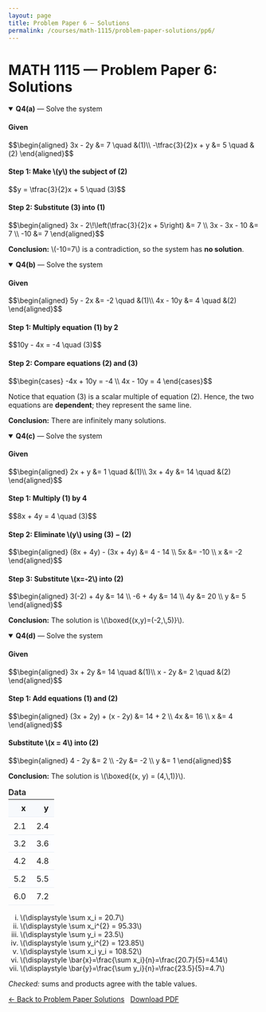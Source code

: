 ```yaml
---
layout: page
title: Problem Paper 6 — Solutions
permalink: /courses/math-1115/problem-paper-solutions/pp6/
---
```


# MATH 1115 — Problem Paper 6: Solutions
<!-- KaTeX: load once per page/layout -->
<link rel="stylesheet" href="https://cdn.jsdelivr.net/npm/katex@0.16.11/dist/katex.min.css" integrity="sha384-3UiQGuEI4TTMaFmGIZumfRPtfKQ3trwQE2JgosJxCnGmQpL/lJdjpcHkua0MUl+0" crossorigin="anonymous">
<script defer src="https://cdn.jsdelivr.net/npm/katex@0.16.11/dist/katex.min.js" integrity="sha384-3zX+qC0xOeQ0l8q0kAO2J3oBv7z1o2w4v7YH7pH6xCwG8g7k3+7O9v/0ZqU3H2wM" crossorigin="anonymous"></script>
<script defer src="https://cdn.jsdelivr.net/npm/katex@0.16.11/dist/contrib/auto-render.min.js" integrity="sha384-mll67QQbWIoF4Fvb8nL7+8bX2f+v8DkKf9g6Xv5U0b8k2iTq2n7QqN2U6E9mlUQK" crossorigin="anonymous"
        onload="renderMathInElement(document.body,{delimiters:[{left:'$$',right:'$$',display:true},{left:'\\(',right:'\\)',display:false}]});"></script>


<details open>
  <summary><strong>Q4(a)</strong> — Solve the system</summary>

  <h4>Given</h4>
  <p>
    $$\begin{aligned}
      3x - 2y &= 7 \quad &(1)\\
      -\tfrac{3}{2}x + y &= 5 \quad &(2)
    \end{aligned}$$
  </p>

  <h4>Step 1: Make \(y\) the subject of (2)</h4>
  <p>
    $$y = \tfrac{3}{2}x + 5 \quad (3)$$
  </p>

  <h4>Step 2: Substitute (3) into (1)</h4>
  <p>
    $$\begin{aligned}
      3x - 2\!\left(\tfrac{3}{2}x + 5\right) &= 7 \\
      3x - 3x - 10 &= 7 \\
      -10 &= 7
    \end{aligned}$$
  </p>

  <p><strong>Conclusion:</strong> \(-10=7\) is a contradiction, so the system has <strong>no solution</strong>.</p>
</details>








<details open>
  <summary><strong>Q4(b)</strong> — Solve the system</summary>

  <h4>Given</h4>
  <p>
    $$\begin{aligned}
      5y - 2x &= -2 \quad &(1)\\
      4x - 10y &= 4 \quad &(2)
    \end{aligned}$$
  </p>

  <h4>Step 1: Multiply equation (1) by 2</h4>
  <p>
    $$10y - 4x = -4 \quad (3)$$
  </p>

  <h4>Step 2: Compare equations (2) and (3)</h4>
  <p>
    $$\begin{cases}
      -4x + 10y = -4 \\
      4x - 10y = 4
    \end{cases}$$
  </p>

  <p>
    Notice that equation (3) is a scalar multiple of equation (2).  
    Hence, the two equations are <strong>dependent</strong>; they represent the same line.
  </p>

  <p><strong>Conclusion:</strong> There are infinitely many solutions.</p>
</details>




<details open>
  <summary><strong>Q4(c)</strong> — Solve the system</summary>

  <h4>Given</h4>
  <p>
    $$\begin{aligned}
      2x + y &= 1 \quad &(1)\\
      3x + 4y &= 14 \quad &(2)
    \end{aligned}$$
  </p>

  <h4>Step 1: Multiply (1) by 4</h4>
  <p>
    $$8x + 4y = 4 \quad (3)$$
  </p>

  <h4>Step 2: Eliminate \(y\) using (3) − (2)</h4>
  <p>
    $$\begin{aligned}
      (8x + 4y) - (3x + 4y) &= 4 - 14 \\
      5x &= -10 \\
      x &= -2
    \end{aligned}$$
  </p>

  <h4>Step 3: Substitute \(x=-2\) into (2)</h4>
  <p>
    $$\begin{aligned}
      3(-2) + 4y &= 14 \\
      -6 + 4y &= 14 \\
      4y &= 20 \\
      y &= 5
    \end{aligned}$$
  </p>

  <p><strong>Conclusion:</strong> The solution is \(\boxed{(x,y)=(-2,\,5)}\).</p>
</details>



<details open>
  <summary><strong>Q4(d)</strong> — Solve the system</summary>

  <h4>Given</h4>
  <p>
    $$\begin{aligned}
      3x + 2y &= 14 \quad &(1)\\
      x - 2y &= 2 \quad &(2)
    \end{aligned}$$
  </p>

  <h4>Step 1: Add equations (1) and (2)</h4>
  <p>
    $$\begin{aligned}
      (3x + 2y) + (x - 2y) &= 14 + 2 \\
      4x &= 16 \\
      x &= 4
    \end{aligned}$$
  </p>

  <h4> Substitute \(x = 4\) into (2)</h4>
  <p>
    $$\begin{aligned}
      4 - 2y &= 2 \\
      -2y &= -2 \\
      y &= 1
    \end{aligned}$$
  </p>

  <p><strong>Conclusion:</strong> The solution is \(\boxed{(x, y) = (4,\,1)}\).</p>
</details>
























<!-- Place this style block once on the page (above the table is fine) -->
<style>
  .mini-table{
    width:100%;
    max-width:420px;
    border-collapse:separate;
    border-spacing:0;
    margin:.5rem 0 1rem;
    font-variant-numeric: tabular-nums;
  }
  .mini-table caption{
    caption-side: top;
    text-align:left;
    font-weight:600;
    margin-bottom:.25rem;
  }
  .mini-table th,
  .mini-table td{
    padding:.45rem .65rem;
    border-bottom:1px solid #e9eef5;
  }
  .mini-table thead th{
    background:#f7f9fc;
    font-weight:700;
    letter-spacing:.02em;
  }
  .mini-table th{ text-align:right; }
  .mini-table td{ text-align:right; }
  .mini-table tr:nth-child(even) td{ background:#fcfdff; }
  .mini-table tr:hover td{ background:#f4f8ff; }
</style>

<table class="mini-table">
  <caption>Data</caption>
  <thead>
    <tr><th>x</th><th>y</th></tr>
  </thead>
  <tbody>
    <tr><td>2.1</td><td>2.4</td></tr>
    <tr><td>3.2</td><td>3.6</td></tr>
    <tr><td>4.2</td><td>4.8</td></tr>
    <tr><td>5.2</td><td>5.5</td></tr>
    <tr><td>6.0</td><td>7.2</td></tr>
  </tbody>
</table>


  <ol type="i">
    <li>
      \(\displaystyle \sum x_i = 20.7\)
    </li>
    <li>
      \(\displaystyle \sum x_i^{2} = 95.33\)
    </li>
    <li>
      \(\displaystyle \sum y_i = 23.5\)
    </li>
    <li>
      \(\displaystyle \sum y_i^{2} = 123.85\)
    </li>
    <li>
      \(\displaystyle \sum x_i y_i = 108.52\)
    </li>
    <li>
      \(\displaystyle \bar{x}=\frac{\sum x_i}{n}=\frac{20.7}{5}=4.14\)
    </li>
    <li>
      \(\displaystyle \bar{y}=\frac{\sum y_i}{n}=\frac{23.5}{5}=4.7\)
    </li>
  </ol>

  <p><em>Checked:</em> sums and products agree with the table values.</p>
</details>



<a class="btn" href="{{ '/courses/math-1115/problem-paper-solutions/' | relative_url }}">← Back to Problem Paper Solutions</a>
&nbsp;
<a class="btn" href="{{ '/courses/math-1115/problem-paper-solutions/pp6/pp6-solutions.pdf' | relative_url }}">Download PDF</a>

